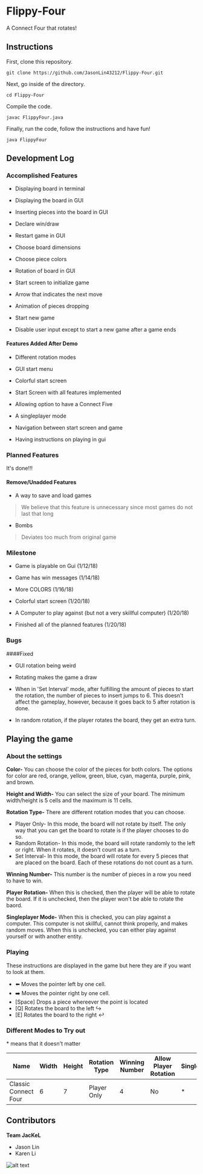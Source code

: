 # Flippy-Four

A Connect Four that rotates!


## Instructions

First, clone this repository.

```
git clone https://github.com/JasonLin43212/Flippy-Four.git
```

Next, go inside of the directory.

```
cd Flippy-Four
```

Compile the code.

```
javac FlippyFour.java
```

Finally, run the code, follow the instructions and have fun!

```
java FlippyFour
```

## Development Log

### Accomplished Features

* Displaying board in terminal

* Displaying the board in GUI

* Inserting pieces into the board in GUI

* Declare win/draw

* Restart game in GUI

* Choose board dimensions

* Choose piece colors

* Rotation of board in GUI

* Start screen to initialize game

* Arrow that indicates the next move

* Animation of pieces dropping

* Start new game

* Disable user input except to start a new game after a game ends

#### Features Added After Demo

* Different rotation modes

* GUI start menu

* Colorful start screen

* Start Screen with all features implemented

* Allowing option to have a Connect Five

* A singleplayer mode

* Navigation between start screen and game

* Having instructions on playing in gui

### Planned Features
It's done!!!
#### Remove/Unadded Features

* A way to save and load games
> We believe that this feature is unnecessary since most games do not last that long

* Bombs
> Deviates too much from original game

### Milestone

* Game is playable on Gui (1/12/18)

* Game has win messages (1/14/18)

* More COLORS (1/16/18)

* Colorful start screen (1/20/18)

* A Computer to play against (but not a very skillful computer) (1/20/18)

* Finished all of the planned features (1/20/18)

### Bugs

####Fixed

* GUI rotation being weird

* Rotating makes the game a draw

* When in 'Set Interval' mode, after fulfilling the amount of pieces to start the rotation, the number of pieces to insert jumps to 6. This doesn't affect the gameplay, however, because it goes back to 5 after rotation is done.

* In random rotation, if the player rotates the board, they get an extra turn.

## Playing the game

### About the settings

**Color-** You can choose the color of the pieces for both colors. The options for color are red, orange, yellow, green, blue, cyan, magenta, purple, pink, and brown.

**Height and Width-** You can select the size of your board. The minimum width/height is 5 cells and the maximum is 11 cells.

**Rotation Type-** There are different rotation modes that you can choose.
* Player Only- In this mode, the board will not rotate by itself. The only way that you can get the board to rotate is if the player chooses to do so.
* Random Rotation- In this mode, the board will rotate randomly to the left or right. When it rotates, it doesn't count as a turn.
* Set Interval- In this mode, the board will rotate for every 5 pieces that are placed on the board. Each of these rotations do not count as a turn.

**Winning Number-** This number is the number of pieces in a row you need to have to win.

**Player Rotation-** When this is checked, then the player will be able to rotate the board. If it is unchecked, then the player won't be able to rotate the baord.

**Singleplayer Mode-** When this is checked, you can play against a computer. This computer is not skillful, cannot think properly, and makes random moves. When this is unchecked, you can either play against yourself or with another entity.

### Playing

These instructions are displayed in the game but here they are if you want to look at them.

* ⬅️ Moves the pointer left by one cell.
* ➡️ Moves the pointer right by one cell.
* [Space] Drops a piece whereever the point is located
* [Q] Rotates the board to the left ↪️
* [E] Rotates the board to the right ↩️

### Different Modes to Try out
\* means that it doesn't matter

Name|Width|Height|Rotation Type|Winning Number|Allow Player Rotation|Singleplayer
----|----|----|----|----|----|----
Classic Connect Four|6|7|Player Only|4|No|\*

## Contributors
**Team JacKeL**
* Jason Lin
* Karen Li



![alt text](http://www.krugerpark.co.za/images/1jackal-gc590a.jpg "A Jackel")
